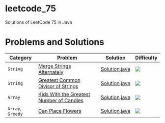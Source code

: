 # leetcode_75

Solutions of LeetCode 75 in Java

# Problems and Solutions

| Category              	| Problem                       									                                        | Solution                        					| Difficulty 						  |
|-------------------------------|-----------------------------------------------------------------------------------------------------------------------------------------------|-----------------------------------------------------------------------|---------------------------------------------------------|
|`String`    		        |[Merge Strings Alternately](https://leetcode.com/problems/merge-strings-alternately/)		                                                |[Solution.java](1768.MergeStringsAlternately/Solution.java)		|<img src="https://img.shields.io/badge/-Easy-green" />   |
|`String`    		        |[Greatest Common Divisor of Strings](https://leetcode.com/problems/greatest-common-divisor-of-strings/)		                        |[Solution.java](1071.GreatestCommonDivisorofStrings/Solution.java)	|<img src="https://img.shields.io/badge/-Easy-green" />   |
|`Array`    		        |[Kids With the Greatest Number of Candies](https://leetcode.com/problems/kids-with-the-greatest-number-of-candies/)		                |[Solution.java](1431.KidsWiththeGreatestNumberofCandies/Solution.java)	|<img src="https://img.shields.io/badge/-Easy-green" />   |
|`Array`, `Greedy`              |[Can Place Flowers](https://leetcode.com/problems/can-place-flowers/)                                                                          |[Solution.java](605.CanPlaceFlowers/Solution.java)                     |<img src="https://img.shields.io/badge/-Easy-green" />   |
